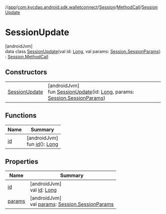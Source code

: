 //[app](../../../../../index.md)/[com.kycdao.android.sdk.walletconnect](../../../index.md)/[Session](../../index.md)/[MethodCall](../index.md)/[SessionUpdate](index.md)

# SessionUpdate

[androidJvm]\
data class [SessionUpdate](index.md)(val id: [Long](https://kotlinlang.org/api/latest/jvm/stdlib/kotlin/-long/index.html), val params: [Session.SessionParams](../../-session-params/index.md)) : [Session.MethodCall](../index.md)

## Constructors

| | |
|---|---|
| [SessionUpdate](-session-update.md) | [androidJvm]<br>fun [SessionUpdate](-session-update.md)(id: [Long](https://kotlinlang.org/api/latest/jvm/stdlib/kotlin/-long/index.html), params: [Session.SessionParams](../../-session-params/index.md)) |

## Functions

| Name | Summary |
|---|---|
| [id](../id.md) | [androidJvm]<br>fun [id](../id.md)(): [Long](https://kotlinlang.org/api/latest/jvm/stdlib/kotlin/-long/index.html) |

## Properties

| Name | Summary |
|---|---|
| [id](id.md) | [androidJvm]<br>val [id](id.md): [Long](https://kotlinlang.org/api/latest/jvm/stdlib/kotlin/-long/index.html) |
| [params](params.md) | [androidJvm]<br>val [params](params.md): [Session.SessionParams](../../-session-params/index.md) |
